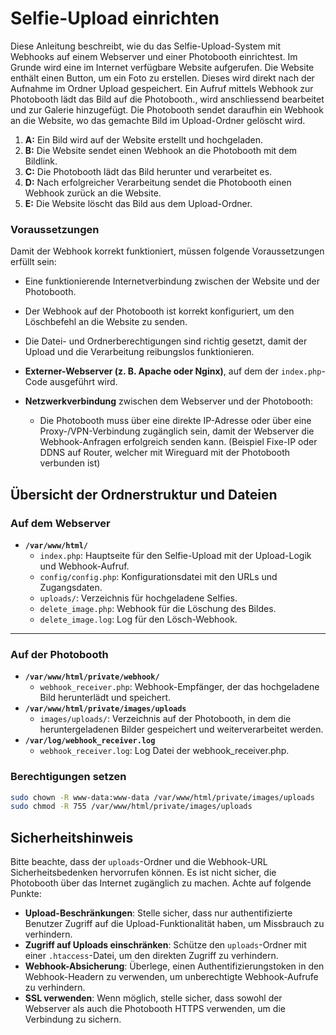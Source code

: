 # Selfie-Upload einrichten

Diese Anleitung beschreibt, wie du das Selfie-Upload-System mit Webhooks auf einem Webserver und einer Photobooth einrichtest. Im Grunde wird eine im Internet verfügbare Website aufgerufen. Die Website enthält einen Button, um ein Foto zu erstellen. Dieses wird direkt nach der Aufnahme im Ordner Upload gespeichert. Ein Aufruf mittels Webhook zur Photobooth lädt das Bild auf die Photobooth., wird anschliessend bearbeitet und zur Galerie hinzugefügt. Die Photobooth sendet daraufhin ein Webhook an die Website, wo das gemachte Bild im Upload-Ordner gelöscht wird.  


1. **A:** Ein Bild wird auf der Website erstellt und hochgeladen.
2. **B:** Die Website sendet einen Webhook an die Photobooth mit dem Bildlink.
3. **C:** Die Photobooth lädt das Bild herunter und verarbeitet es.
4. **D:** Nach erfolgreicher Verarbeitung sendet die Photobooth einen Webhook zurück an die Website.
5. **E:** Die Website löscht das Bild aus dem Upload-Ordner.

### Voraussetzungen
Damit der Webhook korrekt funktioniert, müssen folgende Voraussetzungen erfüllt sein:
- Eine funktionierende Internetverbindung zwischen der Website und der Photobooth.
- Der Webhook auf der Photobooth ist korrekt konfiguriert, um den Löschbefehl an die Website zu senden.
- Die Datei- und Ordnerberechtigungen sind richtig gesetzt, damit der Upload und die Verarbeitung reibungslos funktionieren.

- **Externer-Webserver (z. B. Apache oder Nginx)**, auf dem der `index.php`-Code ausgeführt wird.
- **Netzwerkverbindung** zwischen dem Webserver und der Photobooth:
  - Die Photobooth muss über eine direkte IP-Adresse oder über eine Proxy-/VPN-Verbindung zugänglich sein, damit der Webserver die Webhook-Anfragen erfolgreich senden kann.
    (Beispiel Fixe-IP oder DDNS auf Router, welcher mit Wireguard mit der Photobooth verbunden ist)
  
## Übersicht der Ordnerstruktur und Dateien

### Auf dem Webserver

- **`/var/www/html/`**
  - `index.php`: Hauptseite für den Selfie-Upload mit der Upload-Logik und Webhook-Aufruf.
  - `config/config.php`: Konfigurationsdatei mit den URLs und Zugangsdaten.
  - `uploads/`: Verzeichnis für hochgeladene Selfies.
  - `delete_image.php`: Webhook für die Löschung des Bildes.
  - `delete_image.log`: Log für den Lösch-Webhook.

---

### Auf der Photobooth

- **`/var/www/html/private/webhook/`**
  - `webhook_receiver.php`: Webhook-Empfänger, der das hochgeladene Bild herunterlädt und speichert.
- **`/var/www/html/private/images/uploads`**
  - `images/uploads/`: Verzeichnis auf der Photobooth, in dem die heruntergeladenen Bilder gespeichert und weiterverarbeitet werden.
- **`/var/log/webhook_receiver.log`**
  - `webhook_receiver.log`: Log Datei der webhook_receiver.php.

### Berechtigungen setzen

```bash
sudo chown -R www-data:www-data /var/www/html/private/images/uploads
sudo chmod -R 755 /var/www/html/private/images/uploads
```

## Sicherheitshinweis

Bitte beachte, dass der `uploads`-Ordner und die Webhook-URL Sicherheitsbedenken hervorrufen können. Es ist nicht sicher, die Photobooth über das Internet zugänglich zu machen. Achte auf folgende Punkte:

- **Upload-Beschränkungen**: Stelle sicher, dass nur authentifizierte Benutzer Zugriff auf die Upload-Funktionalität haben, um Missbrauch zu verhindern.
- **Zugriff auf Uploads einschränken**: Schütze den `uploads`-Ordner mit einer `.htaccess`-Datei, um den direkten Zugriff zu verhindern.
- **Webhook-Absicherung**: Überlege, einen Authentifizierungstoken in den Webhook-Headern zu verwenden, um unberechtigte Webhook-Aufrufe zu verhindern.
- **SSL verwenden**: Wenn möglich, stelle sicher, dass sowohl der Webserver als auch die Photobooth HTTPS verwenden, um die Verbindung zu sichern.
